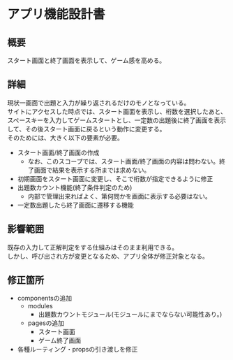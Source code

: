 # アプリ機能設計書

## 概要
スタート画面と終了画面を表示して、ゲーム感を高める。

## 詳細
現状一画面で出題と入力が繰り返されるだけのモノとなっている。<br>
サイトにアクセスした時点では、スタート画面を表示し、桁数を選択したあと、スペースキーを入力してゲームスタートとし、一定数の出題後に終了画面を表示して、その後スタート画面に戻るという動作に変更する。<br>
そのためには、大きく以下の要素が必要。
- スタート画面/終了画面の作成
  - なお、このスコープでは、スタート画面/終了画面の内容は問わない。終了画面で結果を表示する所までは求めない。
- 初期画面をスタート画面に変更し、そこで桁数が指定できるように修正
- 出題数カウント機能(終了条件判定のため)
  - 内部で管理出来ればよく、第何問かを画面に表示する必要はない。
- 一定数出題したら終了画面に遷移する機能


## 影響範囲
既存の入力して正解判定をする仕組みはそのまま利用できる。<br>
しかし、呼び出され方が変更となるため、アプリ全体が修正対象となる。

## 修正箇所
- componentsの追加
  - modules
    - 出題数カウントモジュール(モジュールにまでならない可能性あり。)
  - pagesの追加
    - スタート画面
    - ゲーム終了画面
- 各種ルーティング・propsの引き渡しを修正